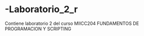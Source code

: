 # -Laboratorio_2_r
Contiene laboratorio 2 del curso MIICC204 FUNDAMENTOS DE PROGRAMACION Y SCRIPTING
